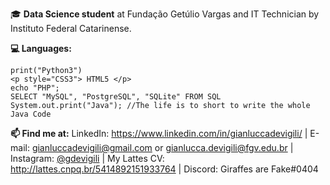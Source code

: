 🎓 **Data Science student** at Fundação Getúlio Vargas and IT Technician by Instituto Federal Catarinense. <br>

**💻 Languages:**
```
print("Python3")
<p style="CSS3"> HTML5 </p>
echo "PHP";
SELECT "MySQL", "PostgreSQL", "SQLite" FROM SQL
System.out.print("Java"); //The life is to short to write the whole Java Code
```

**📫 Find me at:**
LinkedIn: https://www.linkedin.com/in/gianluccadevigili/ | E-mail: gianluccadevigili@gmail.com or gianlucca.devigili@fgv.edu.br | Instagram: <a href="https://www.instagram.com/gdevigili/">@gdevigili</a> | My Lattes CV: http://lattes.cnpq.br/5414892151933764 | Discord: Giraffes are Fake#0404
